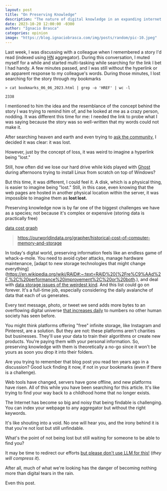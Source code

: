 ```yaml
---
layout: post
title: "On Preserving Knowledge"
description: "The nature of digital knowledge in an expanding internet landscape"
date: 2023-10-20 12:00:00 -0300
author: "Ignacio Brasca"
categories: opinion
image: "https://blog.ignaciobrasca.com/img/posts/random/pic-10.jpeg"
---
```

Last week, I was discussing with a colleague when I remembered a story I'd read (indexed using [HN](https://news.ycombinator.com/) aggregator). During this conversation, I muted myself for a while and started multi-tasking while searching for the link I bet I had handy. A few minutes passed, and I was still without the hyperlink or an apparent response to my colleague's words. During those minutes, I lost searching for the story through my bookmarks

```
> cat bookmarks_06_06_2023.html | grep -o 'HREF' | wc -l

2338
```

I mentioned to him the idea and the resemblance of the concept behind the story I was trying to remind him of, and he looked at me as a crazy person, nodding. It was different this time for me: I needed the link to probe what I was saying because the story was so well-written that my words could not make it. 

After searching heaven and earth and even trying to [ask the community](https://news.ycombinator.com/item?id=37868033), I decided it was clear: it was lost. 

However, just by the concept of loss, it was weird to imagine a hyperlink being "lost."

Still, how often did we lose our hard drive while kids played with [Ghost](https://en.wikipedia.org/wiki/Ghost_(disk_utility)) during afternoons trying to install Linux from scratch on top of Windows?

But this time, it was different, I could feel it. A disk, which is a physical thing, is easier to imagine being "lost." Still, in this case, even knowing that the web pages are hosted in another physical location within the server, it was impossible to imagine them as **lost lost.**

Preserving knowledge now is by far one of the biggest challenges we have as a species; not because it's complex or expensive (storing data is practically free)

[data cost graph](https://blog.ignaciobrasca.com/img/posts/random/pic-11.png)
> https://ourworldindata.org/grapher/historical-cost-of-computer-memory-and-storage

In today's digital world, preserving information feels like an endless game of whack-a-mole. You need to avoid cyber attacks, manage hardware maintenance, [adapt to new storage technologies that might change everything](https://en.wikipedia.org/wiki/RAID#:~:text=RAID%20(%2Fre%C9%AAd%2F,%2C%20performance%20improvement%2C%20or%20both.), and deal with [data storage issues of the weirdest kind](https://cve.mitre.org/cgi-bin/cvename.cgi?name=CVE-2022-38392). And this list could go on forever. It's a full-time job, especially considering the daily avalanche of data that each of us generates. 

Every text message, photo, or tweet we send adds more bytes to an overflowing digital universe [that increases daily](https://www.worldwidewebsize.com/) to numbers no other human society has seen before.

You might think platforms offering "free" infinite storage, like Instagram and Pinterest, are a solution. But they are not: these platforms aren't charities but businesses. They'll use your data to train their algorithms or create new products. You're paying them with your personal information. So, preserving knowledge with them is theoretically a no-go since it won't be yours as soon you drop it into their folders.

Are you trying to remember that blog post you read ten years ago in a discussion? Good luck finding it now, if not in your bookmarks (even if there is a challenge). 

Web tools have changed, servers have gone offline, and new platforms have risen. All of this while you have been searching for this article. It's like trying to find your way back to a childhood home that no longer exists.

The Internet has become so big and noisy that being findable is challenging. You can index your webpage to any aggregator but without the right keywords. 

It's like shouting into a void. No one will hear you, and the irony behind it is that you're not lost but still unfindable. 

What's the point of not being lost but still waiting for someone to be able to find you?

It may be time to redirect our efforts [but please don't use LLM for this!](https://writings.stephenwolfram.com/2023/02/what-is-chatgpt-doing-and-why-does-it-work/) (*they will compress it*).

After all, much of what we're looking has the danger of becoming nothing more than digital tears in the rain.

Even this post.